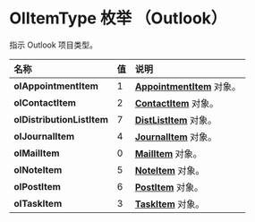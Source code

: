 
# OlItemType 枚举 （Outlook）

指示 Outlook 项目类型。



|**名称**|**值**|**说明**|
|:-----|:-----|:-----|
|**olAppointmentItem**|1|**[AppointmentItem](204a409d-654e-27aa-643a-8344c631b82d.md)** 对象。|
|**olContactItem**|2|**[ContactItem](8e32093c-a678-f1fd-3f35-c2d8994d166f.md)** 对象。|
|**olDistributionListItem**|7|**[DistListItem](027c3986-abff-d9b1-ecc2-26d60805e952.md)** 对象。|
|**olJournalItem**|4|**[JournalItem](6e850295-39f9-47b8-e866-9622e9958c69.md)** 对象。|
|**olMailItem**|0|**[MailItem](14197346-05d2-0250-fa4c-4a6b07daf25f.md)** 对象。|
|**olNoteItem**|5|**[NoteItem](ddf5baaa-6e13-a6fb-96e8-311e7761fa98.md)** 对象。|
|**olPostItem**|6|**[PostItem](de44065d-4e93-315a-279f-7b92f09c0465.md)** 对象。|
|**olTaskItem**|3|**[TaskItem](5df8cfa5-5460-a5a1-a130-ba5bca1a0091.md)** 对象。|
